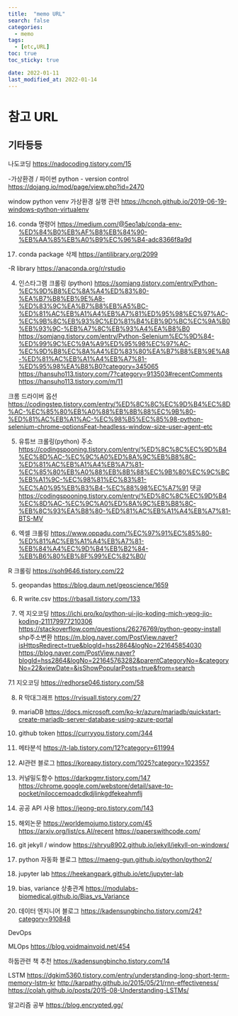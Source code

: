 ```yaml
---
title:  "memo URL"
search: false
categories: 
  - memo
tags:
  - [etc,URL]
toc: true
toc_sticky: true

date: 2022-01-11
last_modified_at: 2022-01-14
---
```



# 참고 URL


## 기타등등

나도코딩
<https://nadocoding.tistory.com/15>

-가상환경 / 파이썬
python - version control
<https://dojang.io/mod/page/view.php?id=2470>

window python venv 가상환경 실행 관련
<https://hcnoh.github.io/2019-06-19-windows-python-virtualenv>

16. conda 명령어
https://medium.com/@5eo1ab/conda-env-%ED%84%B0%EB%AF%B8%EB%84%90-%EB%AA%85%EB%A0%B9%EC%96%B4-adc8366f8a9d

17. conda package 삭제
https://antilibrary.org/2099

-R library
https://anaconda.org/r/rstudio

4. 인스타그램 크롤링 (python)
https://somjang.tistory.com/entry/Python-%EC%9D%B8%EC%8A%A4%ED%83%80-%EA%B7%B8%EB%9E%A8-%ED%83%9C%EA%B7%B8%EB%A5%BC-%ED%81%AC%EB%A1%A4%EB%A7%81%ED%95%98%EC%97%AC-%EC%9B%8C%EB%93%9C%ED%81%B4%EB%9D%BC%EC%9A%B0%EB%93%9C-%EB%A7%8C%EB%93%A4%EA%B8%B0
https://somjang.tistory.com/entry/Python-Selenium%EC%9D%84-%ED%99%9C%EC%9A%A9%ED%95%98%EC%97%AC-%EC%9D%B8%EC%8A%A4%ED%83%80%EA%B7%B8%EB%9E%A8-%ED%81%AC%EB%A1%A4%EB%A7%81-%ED%95%98%EA%B8%B0?category=345065
https://hansuho113.tistory.com/7?category=913503#recentComments
https://hansuho113.tistory.com/m/11

크롬 드라이버 옵션
https://codingstep.tistory.com/entry/%ED%8C%8C%EC%9D%B4%EC%8D%AC-%EC%85%80%EB%A0%88%EB%8B%88%EC%9B%80-%ED%81%AC%EB%A1%AC-%EC%98%B5%EC%85%98-python-selenium-chrome-optionsFeat-headless-window-size-user-agent-etc

5. 유튜브 크롤링(python)
주소
https://codingspooning.tistory.com/entry/%ED%8C%8C%EC%9D%B4%EC%8D%AC-%EC%9C%A0%ED%8A%9C%EB%B8%8C-%ED%81%AC%EB%A1%A4%EB%A7%81-%EC%85%80%EB%A0%88%EB%8B%88%EC%9B%80%EC%9C%BC%EB%A1%9C-%EC%98%81%EC%83%81-%EC%A0%95%EB%B3%B4-%EC%88%98%EC%A7%91
댓글
https://codingspooning.tistory.com/entry/%ED%8C%8C%EC%9D%B4%EC%8D%AC-%EC%9C%A0%ED%8A%9C%EB%B8%8C-%EB%8C%93%EA%B8%80-%ED%81%AC%EB%A1%A4%EB%A7%81-BTS-MV


18. 엑셀 크롤링
https://www.oppadu.com/%EC%97%91%EC%85%80-%ED%81%AC%EB%A1%A4%EB%A7%81-%EB%84%A4%EC%9D%B4%EB%B2%84-%EB%B6%80%EB%8F%99%EC%82%B0/

R 크롤링
https://soh9646.tistory.com/22

5. geopandas
https://blog.daum.net/geoscience/1659

6. R write.csv
https://rbasall.tistory.com/133

7. 역 지오코딩
https://ichi.pro/ko/python-ui-jio-koding-mich-yeog-jio-koding-211179977210306
https://stackoverflow.com/questions/26276769/python-geopy-install
shp주소변환
https://m.blog.naver.com/PostView.naver?isHttpsRedirect=true&blogId=hss2864&logNo=221645854030
https://blog.naver.com/PostView.naver?blogId=hss2864&logNo=221645763282&parentCategoryNo=&categoryNo=22&viewDate=&isShowPopularPosts=true&from=search

7.1 지오코딩
https://redhorse046.tistory.com/58

8. R 막대그래프
https://rvisuall.tistory.com/27

9. mariaDB
https://docs.microsoft.com/ko-kr/azure/mariadb/quickstart-create-mariadb-server-database-using-azure-portal

10. github token 
https://curryyou.tistory.com/344

11. 메타분석
https://t-lab.tistory.com/12?category=611994

12. AI관련 블로그
https://koreapy.tistory.com/1025?category=1023557

13. 커널밀도함수
https://darkpgmr.tistory.com/147
https://chrome.google.com/webstore/detail/save-to-pocket/niloccemoadcdkdjlinkgdfekeahmflj

14. 공공 API 사용 
https://jeong-pro.tistory.com/143

15. 해외논문
https://worldemojumo.tistory.com/45
https://arxiv.org/list/cs.AI/recent
https://paperswithcode.com/

16. git jekyll / window
https://shryu8902.github.io/jekyll/jekyll-on-windows/

17. python 자동화 블로그
https://maeng-gun.github.io/python/python2/

18. jupyter lab
https://heekangpark.github.io/etc/jupyter-lab

19. bias, variance 상충관계
https://modulabs-biomedical.github.io/Bias_vs_Variance

20. 데이터 엔지니어 블로그
https://kadensungbincho.tistory.com/24?category=910848

DevOps

MLOps
https://blog.voidmainvoid.net/454

하둡관련 책 추천
https://kadensungbincho.tistory.com/14

LSTM
https://dgkim5360.tistory.com/entry/understanding-long-short-term-memory-lstm-kr
http://karpathy.github.io/2015/05/21/rnn-effectiveness/
https://colah.github.io/posts/2015-08-Understanding-LSTMs/

알고리즘 공부
https://blog.encrypted.gg/
